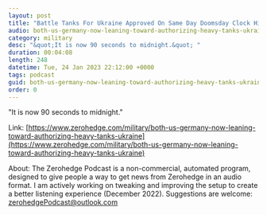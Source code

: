 ```yaml
---
layout: post
title: "Battle Tanks For Ukraine Approved On Same Day Doomsday Clock Hits Closest Point To Midnight In History"
audio: both-us-germany-now-leaning-toward-authorizing-heavy-tanks-ukraine-0
category: military
desc: "&quot;It is now 90 seconds to midnight.&quot; "
duration: 00:04:08
length: 248
datetime: Tue, 24 Jan 2023 22:12:00 +0000
tags: podcast
guid: both-us-germany-now-leaning-toward-authorizing-heavy-tanks-ukraine-0
order: 0
---
```

&quot;It is now 90 seconds to midnight.&quot; 

Link: [https://www.zerohedge.com/military/both-us-germany-now-leaning-toward-authorizing-heavy-tanks-ukraine](https://www.zerohedge.com/military/both-us-germany-now-leaning-toward-authorizing-heavy-tanks-ukraine)

About: The Zerohedge Podcast is a non-commercial, automated program, designed to give people a way to get news from Zerohedge in an audio format.  I am actively working on tweaking and improving the setup to create a better listening experience (December 2022).  Suggestions are welcome: [zerohedgePodcast@outlook.com](mailto:zerohedgePodcast@outlook.com)